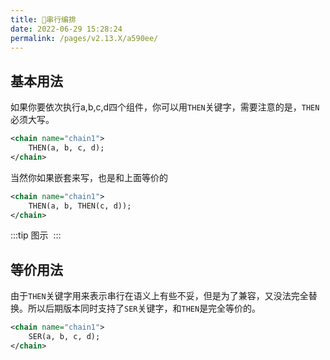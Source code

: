 ```yaml
---
title: 🌴串行编排
date: 2022-06-29 15:28:24
permalink: /pages/v2.13.X/a590ee/
---
```


## 基本用法

如果你要依次执行a,b,c,d四个组件，你可以用`THEN`关键字，需要注意的是，`THEN`必须大写。


```xml
<chain name="chain1">
    THEN(a, b, c, d);
</chain>
```

当然你如果嵌套来写，也是和上面等价的
```xml
<chain name="chain1">
    THEN(a, b, THEN(c, d));
</chain>
```

:::tip 图示
<img :src="$withBase('/img/flow_example/e1.svg')" style="zoom: 80%" class="no-zoom">
:::

## 等价用法<Badge text="v2.11.4+"/>

由于`THEN`关键字用来表示串行在语义上有些不妥，但是为了兼容，又没法完全替换。所以后期版本同时支持了`SER`关键字，和`THEN`是完全等价的。

```xml
<chain name="chain1">
    SER(a, b, c, d);
</chain>
```
